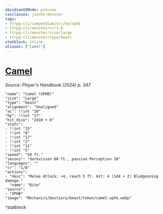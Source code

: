 ```yaml
---
obsidianUIMode: preview
cssclasses: json5e-monster
tags:
- ttrpg-cli/compendium/src/5e/xphb
- ttrpg-cli/monster/cr/1-8
- ttrpg-cli/monster/size/large
- ttrpg-cli/monster/type/beast
statblock: inline
aliases: ["Camel"]
---
```

# [Camel](Mechanics/bestiary/beast/camel-xphb.md)
*Source: Player's Handbook (2024) p. 347*  

```statblock
"name": "Camel (XPHB)"
"size": "Large"
"type": "beast"
"alignment": "Unaligned"
"ac": !!int "10"
"hp": !!int "17"
"hit_dice": "2d10 + 6"
"stats":
- !!int "15"
- !!int "8"
- !!int "17"
- !!int "2"
- !!int "11"
- !!int "5"
"speed": "50 ft."
"senses": "darkvision 60 ft., passive Perception 10"
"languages": ""
"cr": "1/8"
"actions":
- "desc": "Melee Attack: +4, reach 5 ft. Hit: 4 (1d4 + 2) Bludgeoning damage."
  "name": "Bite"
"source":
- "XPHB"
"image": "Mechanics/bestiary/beast/token/camel-xphb.webp"
```
^statblock
